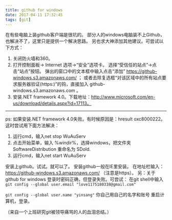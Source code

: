 ```yaml
---
title: github for windows
date: 2017-04-11 17:32:45
tags: [git]
---
```

在有些电脑上装github客户端是很坑的。
部分人的windows电脑装不上Github，也解决不了，这里只是提供一个解决思路。
另也求大神添加其他建议。可尝试以下方式： 
1. 关闭防火墙和360。 
2. 打开控制面板→ Internet 选项→“安全”选项卡。 选择“受信任的站点”→点击“站点”按钮。 
弹出的窗口中的文本框中输入点击“添加” https://github-windows.s3.amazonaws.com/ ；
或者去除复选框“对该区域中的所有站点要求服务器验证(https:)”的钩，直接加入 github-windows.s3.amazonaws.com 。 
3. 安装.NET framework 4.0。下载地址：http://www.microsoft.com/en-us/download/details.aspx?id=17113。
* * *
ps: 如果安装.NET framework 4.0失败。有时候原因是：hresult oxc8000222。
这时尝试用下面方法解决： 
1. 运行cmd，输入net stop WuAuServ 
2. 点击开始菜单，输入 %windir%，选择windows，把文件夹SoftwareDistribution 重命名为 SDold. 
3. 运行cmd，输入net start WuAuServ

安装上github。试试。就可以了。 
安装github一般在IE里安装。
在地址栏输入： https://github-windows.s3.amazonaws.com/
（注意是https）。 
另：关于github for windows 登录时密码正确，但登录失败。可尝试： 
在git shell中输入 
``git config --global user.email "love1175180338@gmail.com"``

``git config --global user.name "yinsang"``
你自己用自己的名字和账号
重启计算机，登录。

（来自一个上班研究git被领导痛骂的人的血泪总结。）
